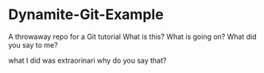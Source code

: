 # Dynamite-Git-Example
A throwaway repo for a Git tutorial
What is this? What is going on?
What did you say to me?

what I did was extraorinari
why do you say that?